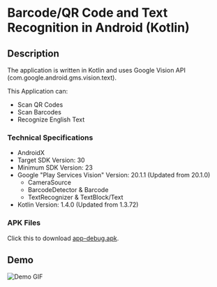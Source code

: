 # Barcode/QR Code and Text Recognition in Android (Kotlin)

## Description
The application is written in Kotlin and uses Google Vision API (com.google.android.gms.vision.text).

This Application can:
- Scan QR Codes
- Scan Barcodes
- Recognize English Text

### Technical Specifications
- AndroidX
- Target SDK Version: 30
- Minimum SDK Version: 23
- Google "Play Services Vision" Version: 20.1.1 (Updated from 20.1.0)
	- CameraSource
	- BarcodeDetector & Barcode
	- TextRecognizer & TextBlock/Text
- Kotlin Version: 1.4.0 (Updated from 1.3.72)

### APK Files
Click this to download [app-debug.apk](https://github.com/ShahzaibWaseem/barcodeAndTextRecognition-Android/blob/master/app/build/outputs/apk/debug/app-debug.apk).

## Demo
![Demo GIF](https://github.com/ShahzaibWaseem/barcodeAndTextRecognition-Android/blob/master/Demo/demo.gif)
